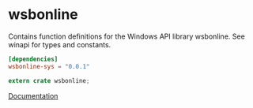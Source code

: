 # wsbonline #
Contains function definitions for the Windows API library wsbonline. See winapi for types and constants.

```toml
[dependencies]
wsbonline-sys = "0.0.1"
```

```rust
extern crate wsbonline;
```

[Documentation](https://retep998.github.io/doc/wsbonline/)
